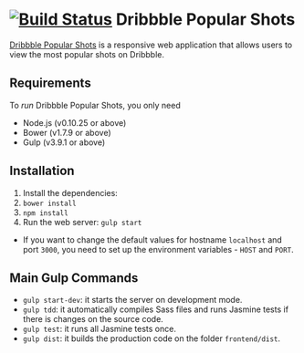 [![Build
Status](https://travis-ci.org/adabriand/dribbble-popular-shots.svg?branch=master)](https://travis-ci.org/adabriand/dribbble-popular-shots)
Dribbble Popular Shots
==============================

[Dribbble Popular Shots](https://db-popular-shots.herokuapp.com/) is a responsive web application that allows users to view the most popular shots on Dribbble.

Requirements
------------------------------
To *run* Dribbble Popular Shots, you only need
* Node.js (v0.10.25 or above)
* Bower (v1.7.9 or above)
* Gulp (v3.9.1 or above)

Installation
------------------------------
1. Install the dependencies:
  1. `bower install`
  2. `npm install`
2. Run the web server: `gulp start`
* If you want to change the default values for hostname `localhost` and port `3000`, you need to set up the environment variables - `HOST` and `PORT`.

Main Gulp Commands
------------------------------
* `gulp start-dev`: it starts the server on development mode.
* `gulp tdd`: it automatically compiles Sass files and runs Jasmine tests if there is changes on the source code.
* `gulp test`: it runs all Jasmine tests once.
* `gulp dist`: it builds the production code on the folder `frontend/dist`.

